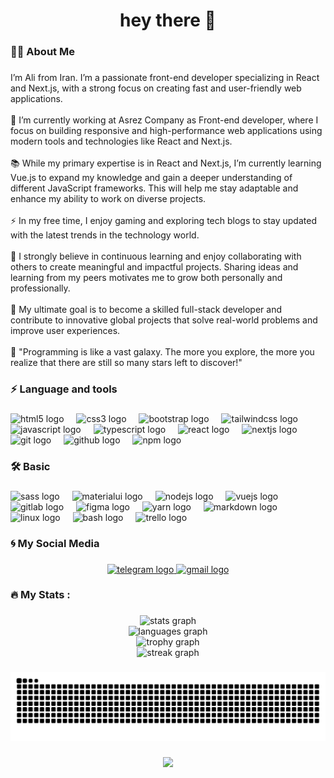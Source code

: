 <h1 align="center">hey there 👋</h1>

###

<h3 align="left">👩‍💻  About Me</h3>

###

<p align="left">I’m Ali from Iran. I’m a passionate front-end developer specializing in React and Next.js, with a strong focus on creating fast and user-friendly web applications.  <br><br>🔭 I’m currently working at Asrez Company as Front-end developer, where I focus on building responsive and high-performance web applications using modern tools and technologies like React and Next.js.  <br><br>📚 While my primary expertise is in React and Next.js, I’m currently learning Vue.js to expand my knowledge and gain a deeper understanding of different JavaScript frameworks. This will help me stay adaptable and enhance my ability to work on diverse projects.  <br><br>⚡ In my free time, I enjoy gaming and exploring tech blogs to stay updated with the latest trends in the technology world.  <br><br>🌱 I strongly believe in continuous learning and enjoy collaborating with others to create meaningful and impactful projects. Sharing ideas and learning from my peers motivates me to grow both personally and professionally.  <br><br>🎯 My ultimate goal is to become a skilled full-stack developer and contribute to innovative global projects that solve real-world problems and improve user experiences.  <br><br>🚀 "Programming is like a vast galaxy. The more you explore, the more you realize that there are still so many stars left to discover!"</p>

###

<h3 align="left">⚡ Language and tools</h3>

###

<div align="left">
  <img src="https://cdn.jsdelivr.net/gh/devicons/devicon/icons/html5/html5-original.svg" height="40" alt="html5 logo"  />
  <img width="12" />
  <img src="https://cdn.jsdelivr.net/gh/devicons/devicon/icons/css3/css3-original.svg" height="40" alt="css3 logo"  />
  <img width="12" />
  <img src="https://cdn.jsdelivr.net/gh/devicons/devicon/icons/bootstrap/bootstrap-original.svg" height="40" alt="bootstrap logo"  />
  <img width="12" />
  <img src="https://cdn.jsdelivr.net/gh/devicons/devicon/icons/tailwindcss/tailwindcss-original-wordmark.svg" height="40" alt="tailwindcss logo"  />
  <img width="12" />
  <img src="https://cdn.jsdelivr.net/gh/devicons/devicon/icons/javascript/javascript-original.svg" height="40" alt="javascript logo"  />
  <img width="12" />
  <img src="https://cdn.jsdelivr.net/gh/devicons/devicon/icons/typescript/typescript-original.svg" height="40" alt="typescript logo"  />
  <img width="12" />
  <img src="https://cdn.jsdelivr.net/gh/devicons/devicon/icons/react/react-original.svg" height="40" alt="react logo"  />
  <img width="12" />
  <img src="https://cdn.jsdelivr.net/gh/devicons/devicon/icons/nextjs/nextjs-original.svg" height="40" alt="nextjs logo"  />
  <img width="12" />
  <img src="https://cdn.jsdelivr.net/gh/devicons/devicon/icons/git/git-original.svg" height="40" alt="git logo"  />
  <img width="12" />
  <img src="https://cdn.jsdelivr.net/gh/devicons/devicon/icons/github/github-original.svg" height="40" alt="github logo"  />
  <img width="12" />
  <img src="https://cdn.jsdelivr.net/gh/devicons/devicon/icons/npm/npm-original-wordmark.svg" height="40" alt="npm logo"  />
</div>

###

<h3 align="left">🛠 Basic</h3>

###

<div align="left">
  <img src="https://cdn.jsdelivr.net/gh/devicons/devicon/icons/sass/sass-original.svg" height="40" alt="sass logo"  />
  <img width="12" />
  <img src="https://cdn.jsdelivr.net/gh/devicons/devicon/icons/materialui/materialui-original.svg" height="40" alt="materialui logo"  />
  <img width="12" />
  <img src="https://cdn.jsdelivr.net/gh/devicons/devicon/icons/nodejs/nodejs-original.svg" height="40" alt="nodejs logo"  />
  <img width="12" />
  <img src="https://cdn.jsdelivr.net/gh/devicons/devicon/icons/vuejs/vuejs-original.svg" height="40" alt="vuejs logo"  />
  <img width="12" />
  <img src="https://cdn.jsdelivr.net/gh/devicons/devicon/icons/gitlab/gitlab-original.svg" height="40" alt="gitlab logo"  />
  <img width="12" />
  <img src="https://cdn.jsdelivr.net/gh/devicons/devicon/icons/figma/figma-original.svg" height="40" alt="figma logo"  />
  <img width="12" />
  <img src="https://cdn.jsdelivr.net/gh/devicons/devicon/icons/yarn/yarn-original.svg" height="40" alt="yarn logo"  />
  <img width="12" />
  <img src="https://cdn.jsdelivr.net/gh/devicons/devicon/icons/markdown/markdown-original.svg" height="40" alt="markdown logo"  />
  <img width="12" />
  <img src="https://cdn.jsdelivr.net/gh/devicons/devicon/icons/linux/linux-original.svg" height="40" alt="linux logo"  />
  <img width="12" />
  <img src="https://cdn.jsdelivr.net/gh/devicons/devicon/icons/bash/bash-original.svg" height="40" alt="bash logo"  />
  <img width="12" />
  <img src="https://cdn.jsdelivr.net/gh/devicons/devicon/icons/trello/trello-plain.svg" height="40" alt="trello logo"  />
</div>

###

<h3 align="left">🌀 My Social Media</h3>

###

<div align="center">
  <a href="https:/t.me/alijosheghani" target="_blank">
    <img src="https://img.shields.io/static/v1?message=Telegram&logo=telegram&label=alijosheghani&color=2CA5E0&logoColor=white&labelColor=141321&style=for-the-badge" height="25" alt="telegram logo"  />
  </a>
  <a href="josheghani@proton.me" target="_blank">
    <img src="https://img.shields.io/static/v1?message=emial&logo=gmail&label=josheghani@proton.me&color=d93a7c&logoColor=white&labelColor=141321&style=for-the-badge" height="25" alt="gmail logo"  />
  </a>
</div>

###

<h3 align="left">🔥 My Stats :</h3>

###

<div align="center">
  <img src="https://github-readme-stats.vercel.app/api?username=ali-josheghani&hide_title=true&hide_rank=false&show_icons=true&include_all_commits=true&count_private=true&disable_animations=false&theme=radical&locale=en&hide_border=true&order=1" height="250" alt="stats graph" /> <br>
  <img src="https://github-readme-stats.vercel.app/api/top-langs?username=ali-josheghani&locale=en&hide_title=true&layout=compact&card_width=320&langs_count=5&theme=radical&hide_border=true&order=2" height="150" alt="languages graph" /> <br>
  <img src="https://github-profile-trophy.vercel.app?username=ali-josheghani&theme=onedark&no-frame=true&no-bg=true&margin-w=20&margin-h=10" height="150" alt="trophy graph" /> <br>
  <img src="https://streak-stats.demolab.com?user=ali-josheghani&locale=en&mode=daily&theme=radical&hide_border=true&border_radius=5&order=3" height="220" alt="streak graph"  />
</div>

###

<img src="https://raw.githubusercontent.com/ali-josheghani/ali-josheghani/output/snake.svg" alt="Snake animation" />

###

<div align="center">
  <img src="https://profile-counter.glitch.me/ali-josheghani/count.svg?"  />
</div>

###
